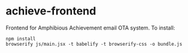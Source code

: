 # achieve-frontend
Frontend for Amphibious Achievement email OTA system. To install:

    npm install
    browserify js/main.jsx -t babelify -t browserify-css -o bundle.js

